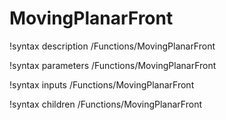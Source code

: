 # MovingPlanarFront

!syntax description /Functions/MovingPlanarFront

!syntax parameters /Functions/MovingPlanarFront

!syntax inputs /Functions/MovingPlanarFront

!syntax children /Functions/MovingPlanarFront
